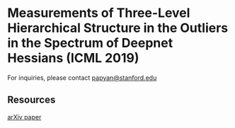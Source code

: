 # Measurements of Three-Level Hierarchical Structure in the Outliers in the Spectrum of Deepnet Hessians (ICML 2019)

For inquiries, please contact papyan@stanford.edu

## Resources
[arXiv paper](https://arxiv.org/abs/1901.08244)

